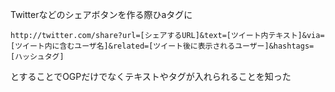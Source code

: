 Twitterなどのシェアボタンを作る際ひaタグに
```
http://twitter.com/share?url=[シェアするURL]&text=[ツイート内テキスト]&via=[ツイート内に含むユーザ名]&related=[ツイート後に表示されるユーザー]&hashtags=[ハッシュタグ]
```
とすることでOGPだけでなくテキストやタグが入れられることを知った
